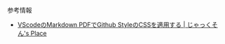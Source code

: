参考情報

- [VScodeのMarkdown PDFでGithub StyleのCSSを適用する | じゃっくそん's Place](https://www.jackjasonb.com/2021/03/22/markdown-pdf-css/)
